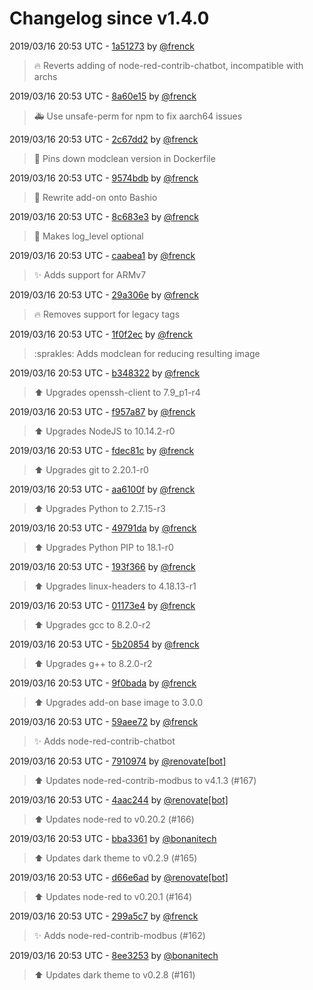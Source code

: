 # Changelog since v1.4.0

2019/03/16 20:53 UTC - [1a51273](https://github.com/hassio-addons/addon-node-red/commit/1a512736a2e1d89555a3fed08cbb0d8dd84af5ba) by [@frenck](https://github.com/frenck)
> :fire: Reverts adding of node-red-contrib-chatbot, incompatible with archs 

2019/03/16 20:53 UTC - [8a60e15](https://github.com/hassio-addons/addon-node-red/commit/8a60e158632485cb446ec0aca20fdfe8536d4f79) by [@frenck](https://github.com/frenck)
> :ambulance: Use unsafe-perm for npm to fix aarch64 issues 

2019/03/16 20:53 UTC - [2c67dd2](https://github.com/hassio-addons/addon-node-red/commit/2c67dd21c0ac348036cfb0743d5cf0d93b7d1378) by [@frenck](https://github.com/frenck)
> :shirt: Pins down modclean version in Dockerfile 

2019/03/16 20:53 UTC - [9574bdb](https://github.com/hassio-addons/addon-node-red/commit/9574bdb8952512d91f433d98307c67b386bcbd1b) by [@frenck](https://github.com/frenck)
> :hammer: Rewrite add-on onto Bashio 

2019/03/16 20:53 UTC - [8c683e3](https://github.com/hassio-addons/addon-node-red/commit/8c683e341b8adda0566c71ee4b8b6b7d450ea2f6) by [@frenck](https://github.com/frenck)
> :hammer: Makes log_level optional 

2019/03/16 20:53 UTC - [caabea1](https://github.com/hassio-addons/addon-node-red/commit/caabea13cfb27f40e92f75c86b2dd1d7542c7202) by [@frenck](https://github.com/frenck)
> :sparkles: Adds support for ARMv7 

2019/03/16 20:53 UTC - [29a306e](https://github.com/hassio-addons/addon-node-red/commit/29a306ec79405f2627b756c821250f9354a4e337) by [@frenck](https://github.com/frenck)
> :fire: Removes support for legacy tags 

2019/03/16 20:53 UTC - [1f0f2ec](https://github.com/hassio-addons/addon-node-red/commit/1f0f2ec810182947b99bb43e9a38332c6a562d2f) by [@frenck](https://github.com/frenck)
> :sprakles: Adds modclean for reducing resulting image 

2019/03/16 20:53 UTC - [b348322](https://github.com/hassio-addons/addon-node-red/commit/b34832211311ebfb2c2aae2d5fb132aca9dfe24e) by [@frenck](https://github.com/frenck)
> :arrow_up: Upgrades openssh-client to 7.9_p1-r4 

2019/03/16 20:53 UTC - [f957a87](https://github.com/hassio-addons/addon-node-red/commit/f957a87958a7610c3773a77da2a0d20a8fc4c201) by [@frenck](https://github.com/frenck)
> :arrow_up: Upgrades NodeJS to 10.14.2-r0 

2019/03/16 20:53 UTC - [fdec81c](https://github.com/hassio-addons/addon-node-red/commit/fdec81c16816b485ca396b041948b362a788b83c) by [@frenck](https://github.com/frenck)
> :arrow_up: Upgrades git to 2.20.1-r0 

2019/03/16 20:53 UTC - [aa6100f](https://github.com/hassio-addons/addon-node-red/commit/aa6100f5339a401922308e17fb4e2d5bbed3ebf5) by [@frenck](https://github.com/frenck)
> :arrow_up: Upgrades Python to 2.7.15-r3 

2019/03/16 20:53 UTC - [49791da](https://github.com/hassio-addons/addon-node-red/commit/49791da81d56d4075e163c38855cddd187a2e5e8) by [@frenck](https://github.com/frenck)
> :arrow_up: Upgrades Python PIP to 18.1-r0 

2019/03/16 20:53 UTC - [193f366](https://github.com/hassio-addons/addon-node-red/commit/193f36622fc0e22bdd66a5fc8a53144f33f5aa30) by [@frenck](https://github.com/frenck)
> :arrow_up: Upgrades linux-headers to 4.18.13-r1 

2019/03/16 20:53 UTC - [01173e4](https://github.com/hassio-addons/addon-node-red/commit/01173e47725315616983d6cc91b92af477064904) by [@frenck](https://github.com/frenck)
> :arrow_up: Upgrades gcc to 8.2.0-r2 

2019/03/16 20:53 UTC - [5b20854](https://github.com/hassio-addons/addon-node-red/commit/5b20854731498e82bc815065556501f74e48a29a) by [@frenck](https://github.com/frenck)
> :arrow_up: Upgrades g++ to 8.2.0-r2 

2019/03/16 20:53 UTC - [9f0bada](https://github.com/hassio-addons/addon-node-red/commit/9f0badaedbc6f9635c5c774b1b0c2aca62a93061) by [@frenck](https://github.com/frenck)
> :arrow_up: Upgrades add-on base image to 3.0.0 

2019/03/16 20:53 UTC - [59aee72](https://github.com/hassio-addons/addon-node-red/commit/59aee72ba5f2f53901a510e19f6ef51987ff1463) by [@frenck](https://github.com/frenck)
> :sparkles: Adds node-red-contrib-chatbot 

2019/03/16 20:53 UTC - [7910974](https://github.com/hassio-addons/addon-node-red/commit/7910974a09fb897dec6f4ee39bb1bcb5405a897b) by [@renovate[bot]](https://github.com/apps/renovate)
> :arrow_up: Updates node-red-contrib-modbus to v4.1.3 (#167) 

2019/03/16 20:53 UTC - [4aac244](https://github.com/hassio-addons/addon-node-red/commit/4aac24403aace4c8ccbd9db5f53dcd7a5d81b5a2) by [@renovate[bot]](https://github.com/apps/renovate)
> :arrow_up: Updates node-red to v0.20.2 (#166) 

2019/03/16 20:53 UTC - [bba3361](https://github.com/hassio-addons/addon-node-red/commit/bba33616c44c5a1fa00cebd0475cd5c589e3c5c9) by [@bonanitech](https://github.com/bonanitech)
> ⬆️ Updates dark theme to v0.2.9 (#165) 

2019/03/16 20:53 UTC - [d66e6ad](https://github.com/hassio-addons/addon-node-red/commit/d66e6ad5b5e2d053a2dd69f7fe2ae013cb8f3b0e) by [@renovate[bot]](https://github.com/apps/renovate)
> :arrow_up: Updates node-red to v0.20.1 (#164) 

2019/03/16 20:53 UTC - [299a5c7](https://github.com/hassio-addons/addon-node-red/commit/299a5c74e7c21145ba824afce52b833d328a9eb9) by [@frenck](https://github.com/frenck)
> :sparkles: Adds node-red-contrib-modbus (#162) 

2019/03/16 20:53 UTC - [8ee3253](https://github.com/hassio-addons/addon-node-red/commit/8ee3253c8ea48186f74de3c9645b4add53946db3) by [@bonanitech](https://github.com/bonanitech)
> :arrow_up: Updates dark theme to v0.2.8 (#161) 

